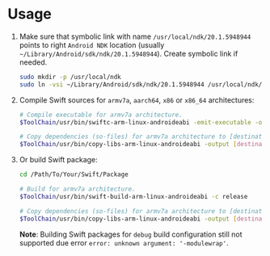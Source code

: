 # Usage

1. Make sure that symbolic link with name `/usr/local/ndk/20.1.5948944` points to right `Android NDK` location (usually `~/Library/Android/sdk/ndk/20.1.5948944`). Create symbolic link if needed.

   ```bash
   sudo mkdir -p /usr/local/ndk
   sudo ln -vsi ~/Library/Android/sdk/ndk/20.1.5948944 /usr/local/ndk/20.1.5948944
   ```

2. Compile Swift sources for `armv7a`, `aarch64`, `x86` or `x86_64` architectures:

   ```bash
   # Compile executable for armv7a architecture.
   $ToolChain/usr/bin/swiftc-arm-linux-androideabi -emit-executable -o hello main.swift

   # Copy dependencies (so-files) for armv7a architecture to [destination] directory.
   $ToolChain/usr/bin/copy-libs-arm-linux-androideabi -output [destination]
   ```

3. Or build Swift package:

   ```bash
   cd /Path/To/Your/Swift/Package

   # Build for armv7a architecture.
   $ToolChain/usr/bin/swift-build-arm-linux-androideabi -c release

   # Copy dependencies (so-files) for armv7a architecture to [destination] directory.
   $ToolChain/usr/bin/copy-libs-arm-linux-androideabi -output [destination]
   ```

   **Note**: Building Swift packages for `debug` build configuration still not supported due error `error: unknown argument: '-modulewrap'`.
